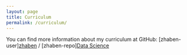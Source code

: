 ```yaml
---
layout: page
title: Curriculum
permalink: /curriculum/
---
```



You can find more information about my curriculum at GitHub:
[zhaben-user][zhaben](https://github.com/zhaben) /
[zhaben-repo][Data Science](https://github.com/zhaben/Data-Science)
